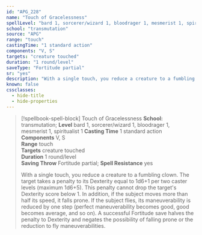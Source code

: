 ```yaml
---
id: "APG_228"
name: "Touch of Gracelessness"
spellLevel: "bard 1, sorcerer/wizard 1, bloodrager 1, mesmerist 1, spiritualist 1"
school: "transmutation"
source: "APG"
range: "touch"
castingTime: "1 standard action"
components: "V, S"
targets: "creature touched"
duration: "1 round/level"
saveType: "Fortitude partial"
sr: "yes"
description: "With a single touch, you reduce a creature to a fumbling clown.  The target takes a penalty to its Dexterity equal to 1d6+1 per two caster levels (maximum 1d6+5). This penalty cannot drop the target's Dexterity score below 1.  In addition, if the subject moves more than half its speed, it falls prone. If the subject flies, its maneuverability is reduced by one step (perfect maneuverability becomes good, good becomes average, and so on).  A successful Fortitude save halves the penalty to Dexterity and negates the possibility of falling prone or the reduction to fly maneuverabilities."
known: false
cssclasses:
  - hide-title
  - hide-properties
---
```


> [!spellbook-spell-block] Touch of Gracelessness
> **School:** transmutation; **Level** bard 1, sorcerer/wizard 1, bloodrager 1, mesmerist 1, spiritualist 1
> **Casting Time** 1 standard action  
> **Components** V, S  
> **Range** touch  
> **Targets** creature touched  
> **Duration** 1 round/level  
> **Saving Throw** Fortitude partial; **Spell Resistance** yes
> 
> With a single touch, you reduce a creature to a fumbling clown.  The target takes a penalty to its Dexterity equal to 1d6+1 per two caster levels (maximum 1d6+5). This penalty cannot drop the target's Dexterity score below 1.  In addition, if the subject moves more than half its speed, it falls prone. If the subject flies, its maneuverability is reduced by one step (perfect maneuverability becomes good, good becomes average, and so on).  A successful Fortitude save halves the penalty to Dexterity and negates the possibility of falling prone or the reduction to fly maneuverabilities.